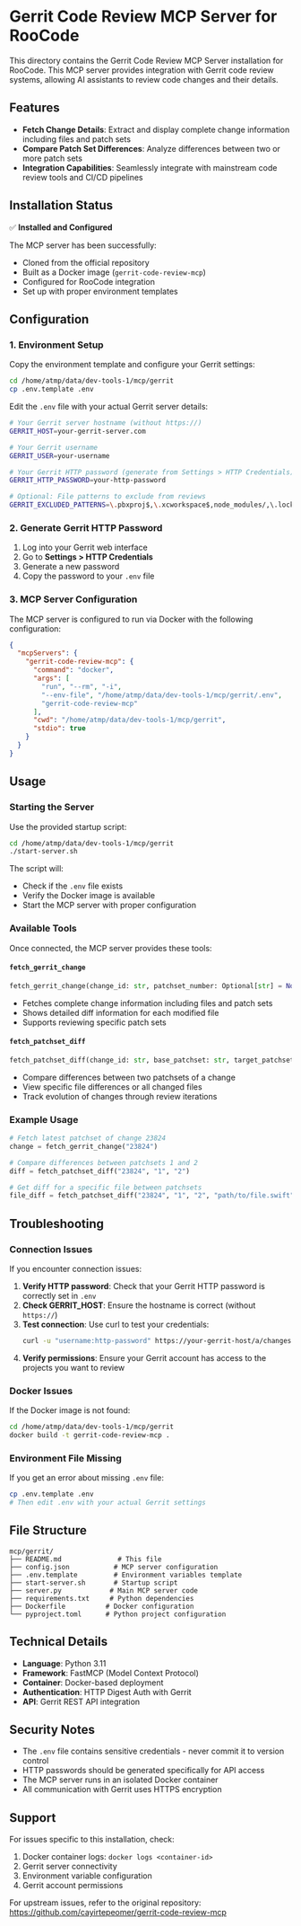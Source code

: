 # Gerrit Code Review MCP Server for RooCode

This directory contains the Gerrit Code Review MCP Server installation for RooCode. This MCP server provides integration with Gerrit code review systems, allowing AI assistants to review code changes and their details.

## Features

- **Fetch Change Details**: Extract and display complete change information including files and patch sets
- **Compare Patch Set Differences**: Analyze differences between two or more patch sets
- **Integration Capabilities**: Seamlessly integrate with mainstream code review tools and CI/CD pipelines

## Installation Status

✅ **Installed and Configured**

The MCP server has been successfully:
- Cloned from the official repository
- Built as a Docker image (`gerrit-code-review-mcp`)
- Configured for RooCode integration
- Set up with proper environment templates

## Configuration

### 1. Environment Setup

Copy the environment template and configure your Gerrit settings:

```bash
cd /home/atmp/data/dev-tools-1/mcp/gerrit
cp .env.template .env
```

Edit the `.env` file with your actual Gerrit server details:

```bash
# Your Gerrit server hostname (without https://)
GERRIT_HOST=your-gerrit-server.com

# Your Gerrit username
GERRIT_USER=your-username

# Your Gerrit HTTP password (generate from Settings > HTTP Credentials)
GERRIT_HTTP_PASSWORD=your-http-password

# Optional: File patterns to exclude from reviews
GERRIT_EXCLUDED_PATTERNS=\.pbxproj$,\.xcworkspace$,node_modules/,\.lock$
```

### 2. Generate Gerrit HTTP Password

1. Log into your Gerrit web interface
2. Go to **Settings > HTTP Credentials**
3. Generate a new password
4. Copy the password to your `.env` file

### 3. MCP Server Configuration

The MCP server is configured to run via Docker with the following configuration:

```json
{
  "mcpServers": {
    "gerrit-code-review-mcp": {
      "command": "docker",
      "args": [
        "run", "--rm", "-i",
        "--env-file", "/home/atmp/data/dev-tools-1/mcp/gerrit/.env",
        "gerrit-code-review-mcp"
      ],
      "cwd": "/home/atmp/data/dev-tools-1/mcp/gerrit",
      "stdio": true
    }
  }
}
```

## Usage

### Starting the Server

Use the provided startup script:

```bash
cd /home/atmp/data/dev-tools-1/mcp/gerrit
./start-server.sh
```

The script will:
- Check if the `.env` file exists
- Verify the Docker image is available
- Start the MCP server with proper configuration

### Available Tools

Once connected, the MCP server provides these tools:

#### `fetch_gerrit_change`
```python
fetch_gerrit_change(change_id: str, patchset_number: Optional[str] = None)
```
- Fetches complete change information including files and patch sets
- Shows detailed diff information for each modified file
- Supports reviewing specific patch sets

#### `fetch_patchset_diff`
```python
fetch_patchset_diff(change_id: str, base_patchset: str, target_patchset: str, file_path: Optional[str] = None)
```
- Compare differences between two patchsets of a change
- View specific file differences or all changed files
- Track evolution of changes through review iterations

### Example Usage

```python
# Fetch latest patchset of change 23824
change = fetch_gerrit_change("23824")

# Compare differences between patchsets 1 and 2
diff = fetch_patchset_diff("23824", "1", "2")

# Get diff for a specific file between patchsets
file_diff = fetch_patchset_diff("23824", "1", "2", "path/to/file.swift")
```

## Troubleshooting

### Connection Issues

If you encounter connection issues:

1. **Verify HTTP password**: Check that your Gerrit HTTP password is correctly set in `.env`
2. **Check GERRIT_HOST**: Ensure the hostname is correct (without `https://`)
3. **Test connection**: Use curl to test your credentials:
   ```bash
   curl -u "username:http-password" https://your-gerrit-host/a/changes/
   ```
4. **Verify permissions**: Ensure your Gerrit account has access to the projects you want to review

### Docker Issues

If the Docker image is not found:
```bash
cd /home/atmp/data/dev-tools-1/mcp/gerrit
docker build -t gerrit-code-review-mcp .
```

### Environment File Missing

If you get an error about missing `.env` file:
```bash
cp .env.template .env
# Then edit .env with your actual Gerrit settings
```

## File Structure

```
mcp/gerrit/
├── README.md              # This file
├── config.json           # MCP server configuration
├── .env.template         # Environment variables template
├── start-server.sh       # Startup script
├── server.py            # Main MCP server code
├── requirements.txt     # Python dependencies
├── Dockerfile          # Docker configuration
└── pyproject.toml      # Python project configuration
```

## Technical Details

- **Language**: Python 3.11
- **Framework**: FastMCP (Model Context Protocol)
- **Container**: Docker-based deployment
- **Authentication**: HTTP Digest Auth with Gerrit
- **API**: Gerrit REST API integration

## Security Notes

- The `.env` file contains sensitive credentials - never commit it to version control
- HTTP passwords should be generated specifically for API access
- The MCP server runs in an isolated Docker container
- All communication with Gerrit uses HTTPS encryption

## Support

For issues specific to this installation, check:
1. Docker container logs: `docker logs <container-id>`
2. Gerrit server connectivity
3. Environment variable configuration
4. Gerrit account permissions

For upstream issues, refer to the original repository:
https://github.com/cayirtepeomer/gerrit-code-review-mcp
